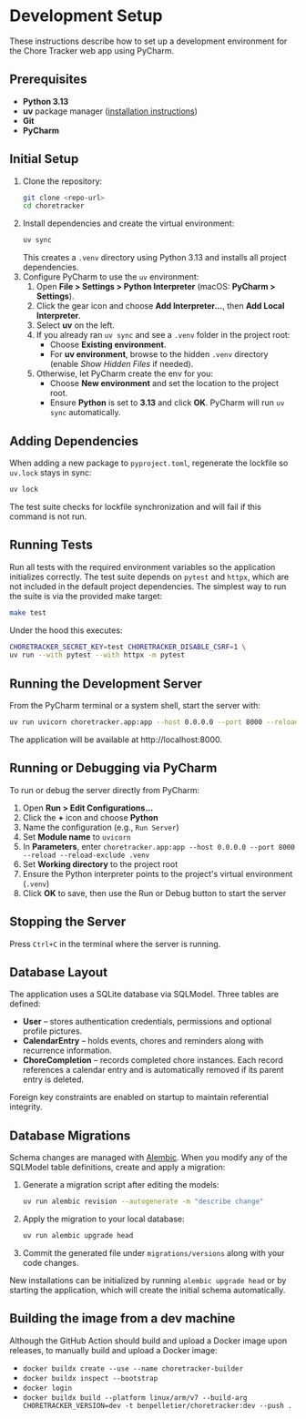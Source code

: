 # Development Setup

These instructions describe how to set up a development environment for the Chore Tracker web app using PyCharm.

## Prerequisites
- **Python 3.13**
- **uv** package manager ([installation instructions](https://github.com/astral-sh/uv#installation))
- **Git**
- **PyCharm**

## Initial Setup
1. Clone the repository:
   ```bash
   git clone <repo-url>
   cd choretracker
   ```
2. Install dependencies and create the virtual environment:
   ```bash
   uv sync
   ```
   This creates a `.venv` directory using Python 3.13 and installs all project dependencies.
3. Configure PyCharm to use the `uv` environment:
   1. Open **File > Settings > Python Interpreter** (macOS: **PyCharm > Settings**).
   2. Click the gear icon and choose **Add Interpreter...**, then **Add Local Interpreter**.
   3. Select **uv** on the left.
   4. If you already ran `uv sync` and see a `.venv` folder in the project root:
      - Choose **Existing environment**.
      - For **uv environment**, browse to the hidden `.venv` directory (enable *Show Hidden Files* if needed).
   5. Otherwise, let PyCharm create the env for you:
      - Choose **New environment** and set the location to the project root.
      - Ensure **Python** is set to **3.13** and click **OK**. PyCharm will run `uv sync` automatically.

## Adding Dependencies

When adding a new package to `pyproject.toml`, regenerate the lockfile so
`uv.lock` stays in sync:

```bash
uv lock
```

The test suite checks for lockfile synchronization and will fail if this
command is not run.

## Running Tests

Run all tests with the required environment variables so the application
initializes correctly. The test suite depends on `pytest` and `httpx`,
which are not included in the default project dependencies. The simplest
way to run the suite is via the provided make target:

```bash
make test
```

Under the hood this executes:

```bash
CHORETRACKER_SECRET_KEY=test CHORETRACKER_DISABLE_CSRF=1 \
uv run --with pytest --with httpx -m pytest
```

## Running the Development Server
From the PyCharm terminal or a system shell, start the server with:
```bash
uv run uvicorn choretracker.app:app --host 0.0.0.0 --port 8000 --reload --reload-exclude .venv
```
The application will be available at http://localhost:8000.

## Running or Debugging via PyCharm
To run or debug the server directly from PyCharm:
1. Open **Run > Edit Configurations...**
2. Click the **+** icon and choose **Python**
3. Name the configuration (e.g., `Run Server`)
4. Set **Module name** to `uvicorn`
5. In **Parameters**, enter `choretracker.app:app --host 0.0.0.0 --port 8000 --reload --reload-exclude .venv`
6. Set **Working directory** to the project root
7. Ensure the Python interpreter points to the project's virtual environment (`.venv`)
8. Click **OK** to save, then use the Run or Debug button to start the server

## Stopping the Server
Press `Ctrl+C` in the terminal where the server is running.

## Database Layout
The application uses a SQLite database via SQLModel. Three tables are
defined:

- **User** – stores authentication credentials, permissions and optional
  profile pictures.
- **CalendarEntry** – holds events, chores and reminders along with
  recurrence information.
- **ChoreCompletion** – records completed chore instances. Each record
  references a calendar entry and is automatically removed if its parent
  entry is deleted.

Foreign key constraints are enabled on startup to maintain referential
integrity.

## Database Migrations

Schema changes are managed with [Alembic](https://alembic.sqlalchemy.org/).
When you modify any of the SQLModel table definitions, create and apply a
migration:

1. Generate a migration script after editing the models:

   ```bash
   uv run alembic revision --autogenerate -m "describe change"
   ```

2. Apply the migration to your local database:

   ```bash
   uv run alembic upgrade head
   ```

3. Commit the generated file under `migrations/versions` along with your
   code changes.

New installations can be initialized by running `alembic upgrade head` or by
starting the application, which will create the initial schema automatically.

## Building the image from a dev machine

Although the GitHub Action should build and upload a Docker image upon releases, to manually build and upload a Docker image:

* `docker buildx create --use --name choretracker-builder`
* `docker buildx inspect --bootstrap`
* `docker login`
* `docker buildx build --platform linux/arm/v7 --build-arg CHORETRACKER_VERSION=dev -t benpelletier/choretracker:dev --push .`
